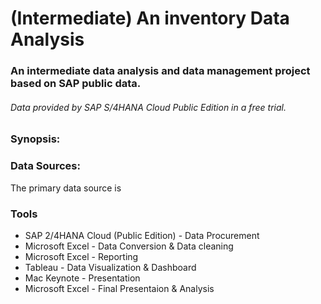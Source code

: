 # (Intermediate) An inventory Data Analysis
### An intermediate data analysis and data management project based on SAP public data.



###### *Data provided by SAP S/4HANA Cloud Public Edition in a free trial.*



### Synopsis:

### Data Sources:
The primary data source is 

### Tools
- SAP 2/4HANA Cloud (Public Edition) - Data Procurement
- Microsoft Excel - Data Conversion & Data cleaning
- Microsoft Excel - Reporting
- Tableau - Data Visualization & Dashboard
- Mac Keynote - Presentation
- Microsoft Excel - Final Presentaion & Analysis





















